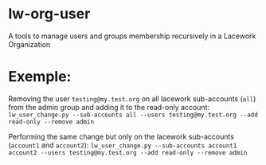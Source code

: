 # lw-org-user
A tools to manage users and groups membership recursively in a Lacework Organization


# Exemple:

Removing the user `testing@my.test.org` on all lacework sub-accounts (`all`) from the admin group and adding it to the read-only account:
```lw_user_change.py --sub-accounts all --users testing@my.test.org --add read-only --remove admin```

Performing the same change but only on the lacework sub-accounts (`account1` and `account2`):
```lw_user_change.py --sub-accounts account1 account2 --users testing@my.test.org --add read-only --remove admin```
